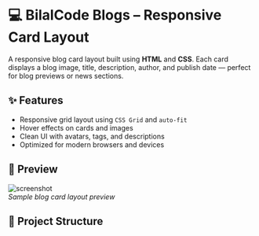 # 💻 BilalCode Blogs – Responsive Card Layout

A responsive blog card layout built using **HTML** and **CSS**. Each card displays a blog image, title, description, author, and publish date — perfect for blog previews or news sections.

## ✨ Features

- Responsive grid layout using `CSS Grid` and `auto-fit`
- Hover effects on cards and images
- Clean UI with avatars, tags, and descriptions
- Optimized for modern browsers and devices

## 📸 Preview

![screenshot](https://picsum.photos/1000/400)  
*Sample blog card layout preview*

## 📁 Project Structure

